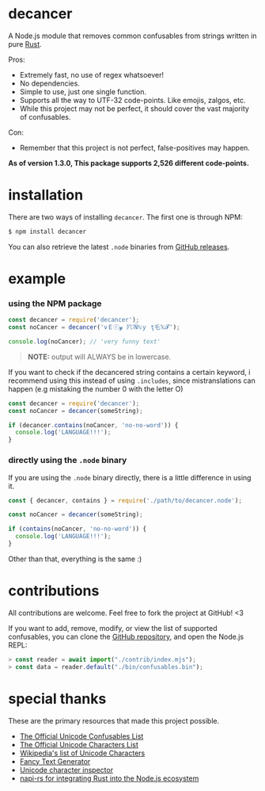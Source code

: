 # decancer
A Node.js module that removes common confusables from strings written in pure [Rust](https://rust-lang.org).

Pros:

- Extremely fast, no use of regex whatsoever!
- No dependencies.
- Simple to use, just one single function.
- Supports all the way to UTF-32 code-points. Like emojis, zalgos, etc.
- While this project may not be perfect, it should cover the vast majority of confusables.

Con:

- Remember that this project is not perfect, false-positives may happen.

__**As of version 1.3.0, This package supports 2,526 different code-points.**__

# installation

There are two ways of installing `decancer`. The first one is through NPM:
```bash
$ npm install decancer
```

You can also retrieve the latest `.node` binaries from [GitHub releases](https://github.com/null8626/decancer/releases).

# example
### using the NPM package
```js
const decancer = require('decancer');
const noCancer = decancer('vＥⓡ𝔂 𝔽𝕌Ňℕｙ ţ乇𝕏𝓣');

console.log(noCancer); // 'very funny text'
```
> **NOTE:** output will ALWAYS be in lowercase.

If you want to check if the decancered string contains a certain keyword, i recommend using this instead of using `.includes`, since mistranslations can happen (e.g mistaking the number 0 with the letter O)

```js
const decancer = require('decancer');
const noCancer = decancer(someString);

if (decancer.contains(noCancer, 'no-no-word')) {
  console.log('LANGUAGE!!!');
}
```

### directly using the `.node` binary
If you are using the `.node` binary directly, there is a little difference in using it.

```js
const { decancer, contains } = require('./path/to/decancer.node');

const noCancer = decancer(someString);

if (contains(noCancer, 'no-no-word')) {
  console.log('LANGUAGE!!!');
}
```
Other than that, everything is the same :)

# contributions
All contributions are welcome. Feel free to fork the project at GitHub! &lt;3

If you want to add, remove, modify, or view the list of supported confusables, you can clone the [GitHub repository](https://github.com/null8626/decancer), and open the Node.js REPL:

```js
> const reader = await import("./contrib/index.mjs");
> const data = reader.default("./bin/confusables.bin");
```

# special thanks
These are the primary resources that made this project possible.

- [The Official Unicode Confusables List](https://util.unicode.org/UnicodeJsps/confusables.jsp)
- [The Official Unicode Characters List](https://unicode.org/Public/UNIDATA/UnicodeData.txt)
- [Wikipedia's list of Unicode Characters](https://en.wikipedia.org/wiki/List_of_Unicode_characters)
- [Fancy Text Generator](https://lingojam.com/FancyTextGenerator)
- [Unicode character inspector](https://apps.timwhitlock.info/unicode/inspect)
- [napi-rs for integrating Rust into the Node.js ecosystem](https://napi.rs/)